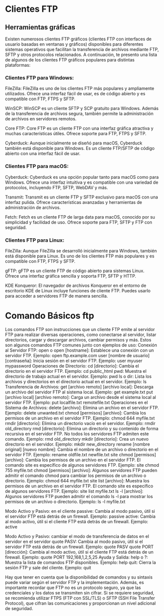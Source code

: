 # Clientes FTP
## Herramientas gráficas

Existen numerosos clientes FTP gráficos (clientes FTP con interfaces de usuario basadas en ventanas y gráficos) disponibles para diferentes sistemas operativos que facilitan la transferencia de archivos mediante FTP, SFTP y otros protocolos relacionados. A continuación, te presento una lista de algunos de los clientes FTP gráficos populares para distintas plataformas:

### Clientes FTP para Windows:

FileZilla: FileZilla es uno de los clientes FTP más populares y ampliamente utilizados. Ofrece una interfaz fácil de usar, es de código abierto y es compatible con FTP, FTPS y SFTP.

WinSCP: WinSCP es un cliente SFTP y SCP gratuito para Windows. Además de la transferencia de archivos segura, también permite la administración de archivos en servidores remotos.

Core FTP: Core FTP es un cliente FTP con una interfaz gráfica atractiva y muchas características útiles. Ofrece soporte para FTP, FTPS y SFTP.

Cyberduck: Aunque inicialmente se diseñó para macOS, Cyberduck también está disponible para Windows. Es un cliente FTP/SFTP de código abierto con una interfaz fácil de usar.

### Clientes FTP para macOS:

Cyberduck: Cyberduck es una opción popular tanto para macOS como para Windows. Ofrece una interfaz intuitiva y es compatible con una variedad de protocolos, incluyendo FTP, SFTP, WebDAV y más.

Transmit: Transmit es un cliente FTP y SFTP exclusivo para macOS con una interfaz pulida. Ofrece características avanzadas y herramientas de administración de archivos.

Fetch: Fetch es un cliente FTP de larga data para macOS, conocido por su simplicidad y facilidad de uso. Ofrece soporte para FTP, SFTP y FTP con seguridad.

### Clientes FTP para Linux:

FileZilla: Aunque FileZilla se desarrolló inicialmente para Windows, también está disponible para Linux. Es uno de los clientes FTP más populares y es compatible con FTP, FTPS y SFTP.

gFTP: gFTP es un cliente FTP de código abierto para sistemas Linux. Ofrece una interfaz gráfica sencilla y soporta FTP, SFTP y HTTP.

KDE Konqueror: El navegador de archivos Konqueror en el entorno de escritorio KDE de Linux incluye funciones de cliente FTP. Puedes usarlo para acceder a servidores FTP de manera sencilla.

# Comando Básicos ftp
Los comandos FTP son instrucciones que un cliente FTP emite al servidor FTP para realizar diversas operaciones, como conectarse al servidor, listar directorios, cargar y descargar archivos, cambiar permisos y más. Estos son algunos comandos FTP comunes junto con ejemplos de uso:
Conexión al Servidor FTP:
open o open [hostname]: Establece una conexión con un servidor FTP. Ejemplo: open ftp.example.com
user [nombre de usuario] [contraseña]: Inicia sesión en el servidor FTP. Ejemplo: user myuser mypassword
Operaciones de Directorio:
cd [directorio]: Cambia el directorio en el servidor FTP. Ejemplo: cd public_html
pwd: Muestra el directorio de trabajo actual en el servidor. Ejemplo: pwd
ls o dir: Lista los archivos y directorios en el directorio actual en el servidor. Ejemplo: ls
Transferencia de Archivos:
get [archivo remoto] [archivo local]: Descarga un archivo del servidor FTP al sistema local. Ejemplo: get example.txt
put [archivo local] [archivo remoto]: Carga un archivo desde el sistema local al servidor FTP. Ejemplo: put localfile.txt remotefile.txt
Operaciones en el Sistema de Archivos:
delete [archivo]: Elimina un archivo en el servidor FTP. Ejemplo: delete unwanted.txt
chmod [permisos] [archivo]: Cambia los permisos de un archivo en el servidor FTP. Ejemplo: chmod 644 myfile.txt
rmdir [directorio]: Elimina un directorio vacío en el servidor. Ejemplo: rmdir old_directory
rmd [directorio]: Elimina un directorio y su contenido de forma recursiva en el servidor FTP. No todos los servidores FTP admiten este comando. Ejemplo: rmd old_directory
mkdir [directorio]: Crea un nuevo directorio en el servidor. Ejemplo: mkdir new_directory
rename [nombre original] [nuevo nombre]: Cambia el nombre de un archivo o directorio en el servidor FTP. Ejemplo: rename oldfile.txt newfile.txt
site chmod [permisos] [archivo]: Cambia los permisos de un archivo en el servidor FTP. El comando site es específico de algunos servidores FTP. Ejemplo: site chmod 755 myfile.txt
chmod [permisos] [archivo]: Algunos servidores FTP pueden admitir el comando chmod para cambiar los permisos de un archivo o directorio. Ejemplo: chmod 644 myfile.txt
site list [archivo]: Muestra los permisos de un archivo en el servidor FTP. El comando site es específico de algunos servidores FTP. Ejemplo: site list myfile.txt
ls -l [archivo]: Algunos servidores FTP pueden admitir el comando ls -l para mostrar los permisos de un archivo o directorio. Ejemplo: ls -l myfile.txt

Modo Activo y Pasivo: en el cliente
passive: Cambia al modo pasivo, útil si el servidor FTP está detrás de un firewall. Ejemplo: passive
active: Cambia al modo activo, útil si el cliente FTP está detrás de un firewall. Ejemplo: active


Modo Activo y Pasivo: cambiar el modo de transferencia de datos en el servidor en el servidor
quote PASV: Cambia al modo pasivo, útil si el servidor FTP está detrás de un firewall. Ejemplo: quote PASV
quote PORT [dirección]: Cambia al modo activo, útil si el cliente FTP está detrás de un firewall. Ejemplo: quote PORT 192,168,1,2,5,25
Ayuda y Salida:
help o ?: Muestra la lista de comandos FTP disponibles. Ejemplo: help
quit: Cierra la sesión FTP y sale del cliente. Ejemplo: quit


Hay que tener en cuenta que la disponibilidad de comandos y su sintaxis puede variar según el servidor FTP y la implementación. Además, es importante recordar que FTP no es un protocolo seguro, ya que las credenciales y los datos se transmiten sin cifrar. Si se requiere seguridad, se recomienda utilizar FTPS (FTP con SSL/TLS) o SFTP (SSH File Transfer Protocol), que cifran las comunicaciones y proporcionan un nivel adicional de seguridad.
